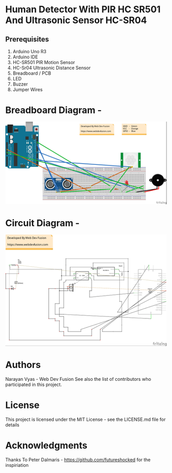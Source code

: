 # Human Detector With PIR HC SR501 And Ultrasonic Sensor HC-SR04

## Prerequisites
1. Arduino Uno R3
2. Arduino IDE
3. HC-SR501 PIR Motion Sensor
4. HC-Sr04 Ultrasonic Distance Sensor
5. Breadboard / PCB
6. LED
7. Buzzer
8. Jumper Wires

# Breadboard Diagram -
![Breadboard Diagram](https://github.com/narayanvyas/Human-Detector-With-PIR-HC-SR501-And-Ultrasonic-Sensor-HC-SR04/blob/master/Breadboard%20Diagram.jpeg)

# Circuit Diagram -
![Circuit Diagram](https://github.com/narayanvyas/Human-Detector-With-PIR-HC-SR501-And-Ultrasonic-Sensor-HC-SR04/blob/master/Circuit%20Diagram.jpeg)

# Authors
Narayan Vyas - Web Dev Fusion
See also the list of contributors who participated in this project.

# License
This project is licensed under the MIT License - see the LICENSE.md file for details

# Acknowledgments
Thanks To Peter Dalmaris -  https://github.com/futureshocked for the inspiriation
